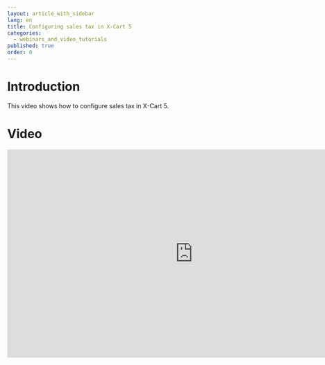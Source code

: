 ```yaml
---
layout: article_with_sidebar
lang: en
title: Configuring sales tax in X-Cart 5
categories:
  - webinars_and_video_tutorials
published: true
order: 0
---
```




# Introduction

This video shows how to configure sales tax in X-Cart 5.

# Video

<iframe class="youtube-player" type="text/html" style="width: 853px; height: 480px" src="https://www.youtube.com/embed/neu9h6xjJe0" frameborder="0"></iframe>
